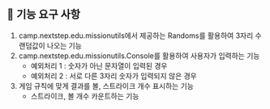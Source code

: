 ## 🚀 기능 요구 사항

1. camp.nextstep.edu.missionutils에서 제공하는 Randoms를 활용하여 3자리 수 랜덤값이 나오는 기능
2. camp.nextstep.edu.missionutils.Console를 활용하여 사용자가 입력하는 기능
    - 예외처리 1 : 숫자가 아닌 문자열이 입력된 경우
    - 예외처리 2 : 서로 다른 3자리 숫자가 입력되지 않은 경우
3. 게임 규칙에 맞게 결과를 볼, 스트라이크 개수 표시하는 기능
   - 스트라이크, 볼 개수 카운트하는 기능

        
